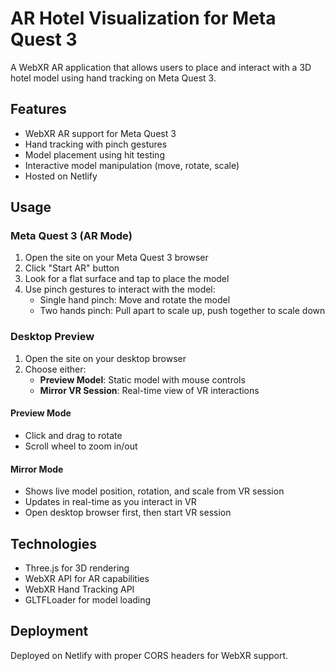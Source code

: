 # AR Hotel Visualization for Meta Quest 3

A WebXR AR application that allows users to place and interact with a 3D hotel model using hand tracking on Meta Quest 3.

## Features

- WebXR AR support for Meta Quest 3
- Hand tracking with pinch gestures
- Model placement using hit testing
- Interactive model manipulation (move, rotate, scale)
- Hosted on Netlify

## Usage

### Meta Quest 3 (AR Mode)
1. Open the site on your Meta Quest 3 browser
2. Click "Start AR" button
3. Look for a flat surface and tap to place the model
4. Use pinch gestures to interact with the model:
   - Single hand pinch: Move and rotate the model
   - Two hands pinch: Pull apart to scale up, push together to scale down

### Desktop Preview
1. Open the site on your desktop browser
2. Choose either:
   - **Preview Model**: Static model with mouse controls
   - **Mirror VR Session**: Real-time view of VR interactions

#### Preview Mode
- Click and drag to rotate
- Scroll wheel to zoom in/out

#### Mirror Mode
- Shows live model position, rotation, and scale from VR session
- Updates in real-time as you interact in VR
- Open desktop browser first, then start VR session

## Technologies

- Three.js for 3D rendering
- WebXR API for AR capabilities
- WebXR Hand Tracking API
- GLTFLoader for model loading

## Deployment

Deployed on Netlify with proper CORS headers for WebXR support.